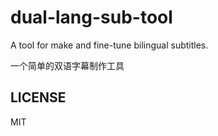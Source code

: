 # dual-lang-sub-tool

A tool for make and fine-tune bilingual subtitles.

一个简单的双语字幕制作工具

## LICENSE

MIT
